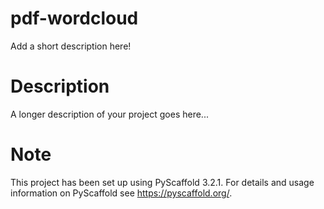 pdf-wordcloud
=============


Add a short description here!


Description
===========

A longer description of your project goes here...


Note
====

This project has been set up using PyScaffold 3.2.1. For details and usage
information on PyScaffold see https://pyscaffold.org/.
